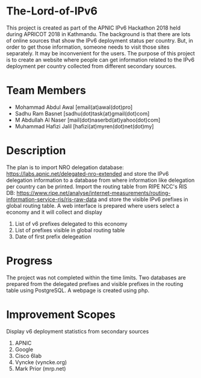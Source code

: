 # The-Lord-of-IPv6

This project is created as part of the APNIC IPv6 Hackathon 2018 held during APRICOT 2018 in Kathmandu. The background is that there are lots of online sources that show the IPv6 deployment status per country. But, in order to get those information, someone needs to visit those sites separately. It may be inconvenient for the users. The purpose of this project is to create an website where people can get information related to the IPv6 deployment per country collected from different secondary sources.

# Team Members

- Mohammad Abdul Awal [email(at)awal(dot)pro]
- Sadhu Ram Basnet [sadhu(dot)task(at)gmail(dot)com]
- M Abdullah Al Naser [mail(dot)naserbd(at)yahoo(dot)com]
- Muhammad Hafizi Jalil [hafizi(at)myren(dot)net(dot)my]

# Description

The plan is to import NRO delegation database: https://labs.apnic.net/delegated-nro-extended and store the IPv6 delegation information to a database from where information like delegation per country can be printed. Import the routing table from RIPE NCC's RIS DB: https://www.ripe.net/analyse/internet-measurements/routing-information-service-ris/ris-raw-data and store the visible IPv6 prefixes in global routing table. A web interface is prepared where users select a economy and it will collect and display

1. List of v6 prefixes delegated to this economy
2. List of prefixes visible in global routing table
3. Date of first prefix delegeation

# Progress

The project was not completed within the time limits. Two databases are prepared from the delegated prefixes and visible prefixes in the routing table using PostgreSQL. A webpage is created using php.

# Improvement Scopes

Display v6 deployment statistics from secondary sources
1. APNIC
2. Google
3. Cisco 6lab
4. Vyncke (vyncke.org)
5. Mark Prior (mrp.net)
